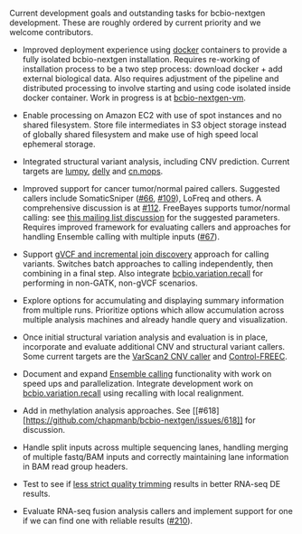Current development goals and outstanding tasks for bcbio-nextgen development.
These are roughly ordered by current priority and we welcome contributors.

- Improved deployment experience using [docker][docker] containers to provide a
  fully isolated bcbio-nextgen installation. Requires re-working of installation
  process to be a two step process: download docker + add external biological
  data.  Also requires adjustment of the pipeline and distributed processing to
  involve starting and using code isolated inside docker container. Work in
  progress is at [bcbio-nextgen-vm][bcbio-nextgen-vm].

[docker]: http://www.docker.io/
[bcbio-nextgen-vm]: https://github.com/chapmanb/bcbio-nextgen-vm

- Enable processing on Amazon EC2 with use of spot instances and no shared
  filesystem. Store file intermediates in S3 object storage instead of
  globally shared filesystem and make use of high speed local ephemeral storage.

- Integrated structural variant analysis, including CNV prediction. Current
  targets are [lumpy][lumpy], [delly][delly] and [cn.mops][cn.mops].

[cn.mops]: http://www.bioconductor.org/packages/release/bioc/html/cn.mops.html
[lumpy]: https://github.com/arq5x/lumpy-sv
[delly]: https://github.com/tobiasrausch/delly

- Improved support for cancer tumor/normal paired callers. Suggested callers
  include SomaticSniper ([#66][66], [#109][109]), LoFreq and others. A
  comprehensive discussion is at [#112][112]. FreeBayes supports tumor/normal
  calling: see [this mailing list discussion][fb-somatic] for the suggested
  parameters.  Requires improved framework for evaluating callers and approaches
  for handling Ensemble calling with multiple inputs ([#67][67]).

[66]: https://github.com/chapmanb/bcbio-nextgen/issues/66
[67]: https://github.com/chapmanb/bcbio-nextgen/issues/67
[109]: https://github.com/chapmanb/bcbio-nextgen/issues/109
[112]: https://github.com/chapmanb/bcbio-nextgen/issues/112
[fb-somatic]: https://groups.google.com/d/msg/freebayes/beLYRuHMkQE/RwFMniDmBYoJ

- Support [gVCF and incremental join discovery][gatk3-ijd] approach for calling
  variants. Switches batch approaches to calling independently, then combining
  in a final step. Also integrate [bcbio.variation.recall] for performing in
  non-GATK, non-gVCF scenarios.

[gatk3-ijd]: http://gatkforums.broadinstitute.org/discussion/3896/the-gatk-reference-model-pipeline-for-incremental-joint-discovery-in-full-detail

- Explore options for accumulating and displaying summary information from
  multiple runs. Prioritize options which allow accumulation across multiple
  analysis machines and already handle query and visualization.

- Once initial structural variation analysis and evaluation is in place,
  incorporate and evaluate additional CNV and structural variant callers. Some
  current targets are the [VarScan2 CNV caller][vs2] and [Control-FREEC][cfc].

[cfc]: http://bioinfo-out.curie.fr/projects/freec/
[vs2]: http://varscan.sourceforge.net/copy-number-calling.html

- Document and expand [Ensemble calling][ensemble] functionality with work on
  speed ups and parallelization. Integrate development work on
  [bcbio.variation.recall] using recalling with local realignment.

[ensemble]: http://bcbio.wordpress.com/2013/10/21/updated-comparison-of-variant-detection-methods-ensemble-freebayes-and-minimal-bam-preparation-pipelines/
[bcbio.variation.recall]: https://github.com/chapmanb/bcbio.variation.recall

- Add in methylation analysis approaches. See
  [[#618][https://github.com/chapmanb/bcbio-nextgen/issues/618]]
  for discussion.

- Handle split inputs across multiple sequencing lanes, handling merging of
  multiple fastq/BAM inputs and correctly maintaining lane information in BAM
  read group headers.

- Test to see if [less strict quality trimming][quality] results in better RNA-seq DE results.

- Evaluate RNA-seq fusion analysis callers and implement support for one if we can find one with
  reliable results ([#210][210]).

[210]: https://github.com/chapmanb/bcbio-nextgen/issues/210
[quality]: http://biorxiv.org/content/early/2013/12/23/000422
